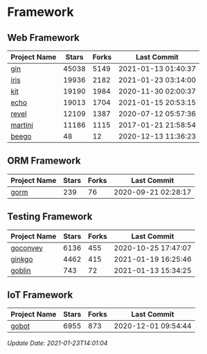 # Framework

## Web Framework
| Project Name | Stars | Forks | Last Commit |
| ------------ | ----- | ----- | ----------- |
| [gin](https://github.com/gin-gonic/gin) | 45038 | 5149 | 2021-01-13 01:40:37 |
| [iris](https://github.com/kataras/iris) | 19936 | 2182 | 2021-01-23 03:14:00 |
| [kit](https://github.com/go-kit/kit) | 19190 | 1984 | 2020-11-30 02:00:37 |
| [echo](https://github.com/labstack/echo) | 19013 | 1704 | 2021-01-15 20:53:15 |
| [revel](https://github.com/revel/revel) | 12109 | 1387 | 2020-07-12 05:57:36 |
| [martini](https://github.com/go-martini/martini) | 11186 | 1115 | 2017-01-21 21:58:54 |
| [beego](https://github.com/astaxie/beego) | 48 | 12 | 2020-12-13 11:36:23 |

## ORM Framework
| Project Name | Stars | Forks | Last Commit |
| ------------ | ----- | ----- | ----------- |
| [gorm](https://github.com/jinzhu/gorm) | 239 | 76 | 2020-09-21 02:28:17 |

## Testing Framework
| Project Name | Stars | Forks | Last Commit |
| ------------ | ----- | ----- | ----------- |
| [goconvey](https://github.com/smartystreets/goconvey) | 6136 | 455 | 2020-10-25 17:47:07 |
| [ginkgo](https://github.com/onsi/ginkgo) | 4462 | 415 | 2021-01-19 16:25:46 |
| [goblin](https://github.com/franela/goblin) | 743 | 72 | 2021-01-13 15:34:25 |

## IoT Framework
| Project Name | Stars | Forks | Last Commit |
| ------------ | ----- | ----- | ----------- |
| [gobot](https://github.com/hybridgroup/gobot) | 6955 | 873 | 2020-12-01 09:54:44 |

*Update Date: 2021-01-23T14:01:04*